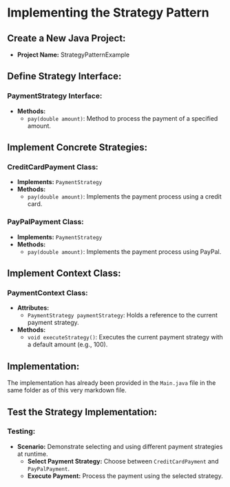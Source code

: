 # Implementing the Strategy Pattern

## Create a New Java Project:
- **Project Name:** StrategyPatternExample

## Define Strategy Interface:

### PaymentStrategy Interface:
- **Methods:** 
  - `pay(double amount)`: Method to process the payment of a specified amount.

## Implement Concrete Strategies:

### CreditCardPayment Class:
- **Implements:** `PaymentStrategy`
- **Methods:**
  - `pay(double amount)`: Implements the payment process using a credit card.

### PayPalPayment Class:
- **Implements:** `PaymentStrategy`
- **Methods:**
  - `pay(double amount)`: Implements the payment process using PayPal.

## Implement Context Class:

### PaymentContext Class:
- **Attributes:**
  - `PaymentStrategy paymentStrategy`: Holds a reference to the current payment strategy.
- **Methods:**
  - `void executeStrategy()`: Executes the current payment strategy with a default amount (e.g., 100).

## Implementation:
The implementation has already been provided in the `Main.java` file in the same folder as of this very markdown file.

## Test the Strategy Implementation:

### Testing:
- **Scenario:** Demonstrate selecting and using different payment strategies at runtime.
  - **Select Payment Strategy:** Choose between `CreditCardPayment` and `PayPalPayment`.
  - **Execute Payment:** Process the payment using the selected strategy.